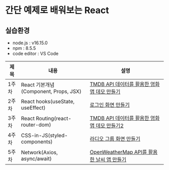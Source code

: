 # 간단 예제로 배워보는 React 

## 실습환경 
- node.js : v16.15.0
- npm : 8.5.5
- code editor : VS Code

|제목|내용|설명|
|------|---|---|
|1주차|React 기본개념(Component, Props, JSX)|[TMDB API 데이터를 활용한 영화 앱 데모 만들기](https://github.com/Boin-Kau/learn-react-with-simple-demo/tree/main/react-basic-demo)|
|2주차|React hooks(useState, useEffect)|[로그인 화면 만들기](https://github.com/Boin-Kau/learn-react-with-simple-demo/tree/main/react-hooks-demo)|
|3주차|React Routing(react-router-dom)|[TMDB API 데이터를 활용한 영화 앱 데모 만들기2](https://github.com/Boin-Kau/learn-react-with-simple-demo/tree/main/react-routing-demo)|
|4주차|CSS-in-JS(styled-components)|[라디오 그룹 화면 만들기](https://github.com/Boin-Kau/learn-react-with-simple-demo/tree/main/react-radio-group-demo)|
|5주차|Network(Axios, async/await)|[OpenWeatherMap API를 활용한 날씨 앱 만들기](https://github.com/Boin-Kau/learn-react-with-simple-demo/tree/main/react-js-weather-app-demo)|
